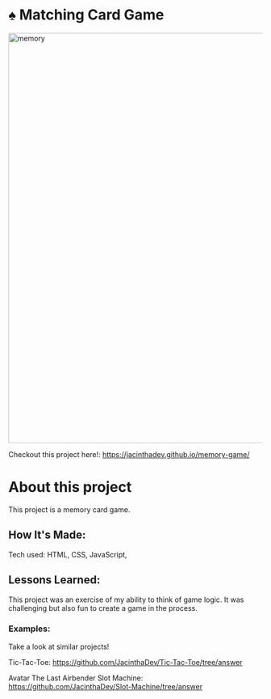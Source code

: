 # ♠️ Matching Card Game
<img width="811" alt="memory" src="https://github.com/JacinthaDev/memory-game/assets/129231721/fc81148b-e682-4b8e-a5ae-152efe185dc7">

Checkout this project here!: https://jacinthadev.github.io/memory-game/


# About this project
This project is a memory card game. 


## How It's Made:
Tech used: HTML, CSS, JavaScript, 


## Lessons Learned:
This project was an exercise of my ability to think of game logic. It was challenging but also fun to create a game in the process.

### Examples:
Take a look at similar projects!

Tic-Tac-Toe: https://github.com/JacinthaDev/Tic-Tac-Toe/tree/answer

Avatar The Last Airbender Slot Machine: https://github.com/JacinthaDev/Slot-Machine/tree/answer


